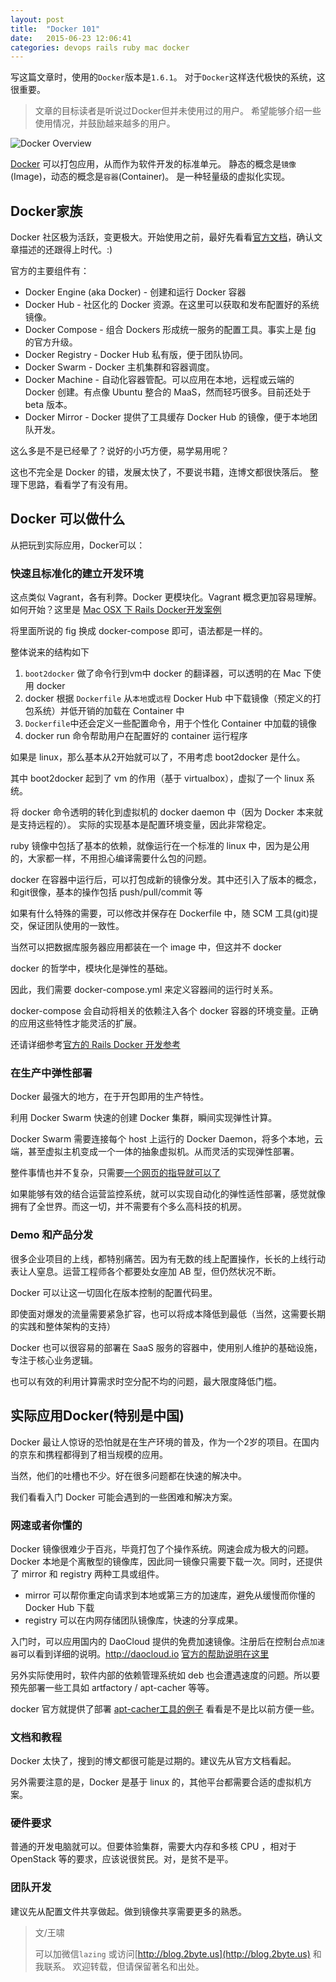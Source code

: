 ```yaml
---
layout: post
title:  "Docker 101"
date:   2015-06-23 12:06:41
categories: devops rails ruby mac docker
---
```

写这篇文章时，使用的`Docker`版本是`1.6.1`。
对于`Docker`这样迭代极快的系统，这很重要。

> 文章的目标读者是听说过Docker但并未使用过的用户。
> 希望能够介绍一些使用情况，并鼓励越来越多的用户。

![Docker Overview](https://www.docker.com/sites/default/files/what-is-vm-diagram.png)

[Docker](https://www.docker.com) 可以打包应用，从而作为软件开发的标准单元。
静态的概念是`镜像`(Image)，动态的概念是`容器`(Container)。
是一种轻量级的虚拟化实现。

## Docker家族

Docker 社区极为活跃，变更极大。开始使用之前，最好先看看[官方文档](https://docs.docker.com/)，确认文章描述的还跟得上时代。:)

官方的主要组件有：

* Docker Engine (aka Docker) - 创建和运行 Docker 容器
* Docker Hub - 社区化的 Docker 资源。在这里可以获取和发布配置好的系统镜像。
* Docker Compose - 组合 Dockers 形成统一服务的配置工具。事实上是 [fig](http://www.fig.sh/) 的官方升级。
* Docker Registry - Docker Hub 私有版，便于团队协同。
* Docker Swarm - Docker 主机集群和容器调度。
* Docker Machine - 自动化容器管配。可以应用在本地，远程或云端的 Docker 创建。有点像 Ubuntu 整合的 MaaS，然而轻巧很多。目前还处于 beta 版本。
* Docker Mirror - Docker 提供了工具缓存 Docker Hub 的镜像，便于本地团队开发。

这么多是不是已经晕了？说好的小巧方便，易学易用呢？

这也不完全是 Docker 的错，发展太快了，不要说书籍，连博文都很快落后。
整理下思路，看看学了有没有用。

## Docker 可以做什么

从把玩到实际应用，Docker可以：

### 快速且标准化的建立开发环境

这点类似 Vagrant，各有利弊。Docker 更模块化。Vagrant 概念更加容易理解。
如何开始？这里是 [Mac OSX 下 Rails Docker开发案例](https://robots.thoughtbot.com/rails-on-docker)

将里面所说的 fig 换成 docker-compose 即可，语法都是一样的。

整体说来的结构如下

1. `boot2docker` 做了命令行到vm中 docker 的翻译器，可以透明的在 Mac 下使用 docker
1. docker 根据 `Dockerfile` 从`本地`或`远程` Docker Hub 中下载镜像（预定义的打包系统）并低开销的加载在 Container 中
1. `Dockerfile`中还会定义一些配置命令，用于个性化 Container 中加载的镜像
1. docker run 命令帮助用户在配置好的 container 运行程序

如果是 linux，那么基本从2开始就可以了，不用考虑 boot2docker 是什么。

其中 boot2docker 起到了 vm 的作用（基于 virtualbox），虚拟了一个 linux 系统。

将 docker 命令透明的转化到虚拟机的 docker daemon 中（因为 Docker 本来就是支持远程的）。
实际的实现基本是配置环境变量，因此非常稳定。

ruby 镜像中包括了基本的依赖，就像运行在一个标准的 linux 中，因为是公用的，大家都一样，不用担心编译需要什么包的问题。

docker 在容器中运行后，可以打包成新的镜像分发。其中还引入了版本的概念，和git很像，基本的操作包括 push/pull/commit 等

如果有什么特殊的需要，可以修改并保存在 Dockerfile 中，随 SCM 工具(git)提交，保证团队使用的一致性。

当然可以把数据库服务器应用都装在一个 image 中，但这并不 docker

docker 的哲学中，模块化是弹性的基础。

因此，我们需要 docker-compose.yml 来定义容器间的运行时关系。

docker-compose 会自动将相关的依赖注入各个 docker 容器的环境变量。正确的应用这些特性才能灵活的扩展。

还请详细参考[官方的 Rails Docker 开发参考](https://docs.docker.com/compose/rails/)

### 在生产中弹性部署

Docker 最强大的地方，在于开包即用的生产特性。

利用 Docker Swarm 快速的创建 Docker 集群，瞬间实现弹性计算。

Docker Swarm 需要连接每个 host 上运行的 Docker Daemon，将多个本地，云端，甚至虚拟主机变成一个一体的抽象虚拟机。从而灵活的实现弹性部署。

整件事情也并不复杂，只需要[一个网页的指导就可以了](https://docs.docker.com/swarm/install-w-machine/)

如果能够有效的结合运营监控系统，就可以实现自动化的弹性适性部署，感觉就像拥有了全世界。而这一切，并不需要有个多么高科技的机房。

### Demo 和产品分发

很多企业项目的上线，都特别痛苦。因为有无数的线上配置操作，长长的上线行动表让人窒息。运营工程师各个都要处女座加 AB 型，但仍然状况不断。

Docker 可以让这一切固化在版本控制的配置代码里。

即使面对爆发的流量需要紧急扩容，也可以将成本降低到最低（当然，这需要长期的实践和整体架构的支持）

Docker 也可以很容易的部署在 SaaS 服务的容器中，使用别人维护的基础设施，专注于核心业务逻辑。

也可以有效的利用计算需求时空分配不均的问题，最大限度降低门槛。

## 实际应用Docker(特别是中国)

Docker 最让人惊讶的恐怕就是在生产环境的普及，作为一个2岁的项目。在国内的京东和携程都得到了相当规模的应用。

当然，他们的吐槽也不少。好在很多问题都在快速的解决中。

我们看看入门 Docker 可能会遇到的一些困难和解决方案。

### 网速或者你懂的

Docker 镜像很难少于百兆，毕竟打包了个操作系统。网速会成为极大的问题。Docker 本地是个离散型的镜像库，因此同一镜像只需要下载一次。同时，还提供了 mirror 和 registry 两种工具或组件。

* mirror 可以帮你重定向请求到本地或第三方的加速库，避免从缓慢而你懂的 Docker Hub 下载
* registry 可以在内网存储团队镜像库，快速的分享成果。

入门时，可以应用国内的 DaoCloud 提供的免费加速镜像。注册后在控制台点`加速器`可以看到详细的说明。http://daocloud.io [官方的帮助说明在这里](http://help.daocloud.io/tutorial/DaoCloudMirrorAccelerator.html)

另外实际使用时，软件内部的依赖管理系统如 deb 也会遭遇速度的问题。所以要预先部署一些工具如 artfactory / apt-cacher 等等。

docker 官方就提供了部署 [apt-cacher工具的例子](https://docs.docker.com/examples/apt-cacher-ng/) 看看是不是比以前方便一些。

### 文档和教程

Docker 太快了，搜到的博文都很可能是过期的。建议先从官方文档看起。

另外需要注意的是，Docker 是基于 linux 的，其他平台都需要合适的虚拟机方案。

### 硬件要求

普通的开发电脑就可以。但要体验集群，需要大内存和多核 CPU ，相对于 OpenStack 等的要求，应该说很贫民。对，是贫不是平。

### 团队开发

建议先从配置文件共享做起。做到镜像共享需要更多的熟悉。

> 文/王啸
>
> 可以加微信`lazing` 或访问[http://blog.2byte.us](http://blog.2byte.us) 和我联系。
> 欢迎转载，但请保留著名和出处。


